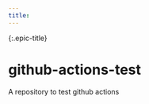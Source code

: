 ```yaml
---
title:
---
```

{:.epic-title}
# github-actions-test

A repository to test github actions

<!--github-only: 
## Github-only install instructions

Just copy the actions.
-->
